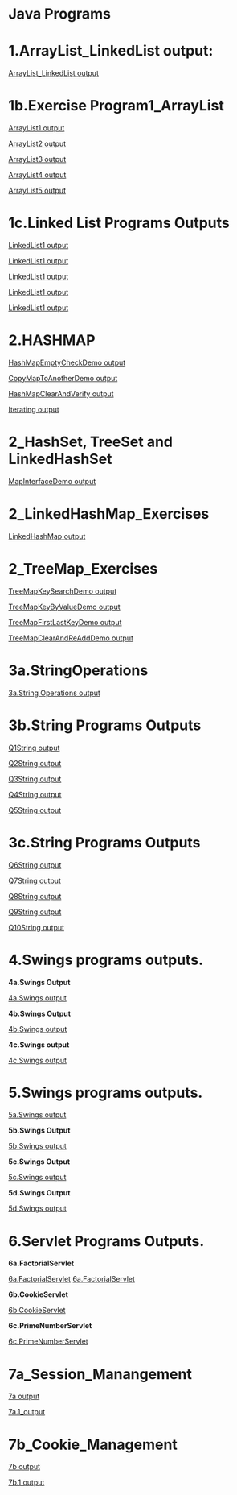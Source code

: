 # Java Programs
# 1.ArrayList_LinkedList output:

[ArrayList_LinkedList output](https://github.com/LearnerSrush/java-program-with-output/blob/main/1.ArrayList_LinkedList/program1.png)


# 1b.Exercise Program1_ArrayList
[ArrayList1 output](https://github.com/LearnerSrush/java-program-with-output/blob/main/1_ArrayList_Exercises/ArrayList1.png)

[ArrayList2 output](https://github.com/LearnerSrush/java-program-with-output/blob/main/1_ArrayList_Exercises/ArrayList2.png)

[ArrayList3 output](https://github.com/LearnerSrush/java-program-with-output/blob/main/1_ArrayList_Exercises/ArrayList3.png)

[ArrayList4 output](https://github.com/LearnerSrush/java-program-with-output/blob/main/1_ArrayList_Exercises/ArrayList4.png)

[ArrayList5 output](https://github.com/LearnerSrush/java-program-with-output/blob/main/1_ArrayList_Exercises/ArrayList5.png)

# 1c.Linked List Programs Outputs

[LinkedList1 output](https://github.com/LearnerSrush/java-program-with-output/blob/main/1_Linked%20List_Exercises/LinkedList1.png)

[LinkedList1 output](https://github.com/LearnerSrush/java-program-with-output/blob/main/1_Linked%20List_Exercises/LinkedList1.png)

[LinkedList1 output](https://github.com/LearnerSrush/java-program-with-output/blob/main/1_Linked%20List_Exercises/LinkedList1.png)

[LinkedList1 output](https://github.com/LearnerSrush/java-program-with-output/blob/main/1_Linked%20List_Exercises/LinkedList1.png)

[LinkedList1 output](https://github.com/LearnerSrush/java-program-with-output/blob/main/1_Linked%20List_Exercises/LinkedList1.png)


# 2.HASHMAP

[HashMapEmptyCheckDemo output](https://github.com/LearnerSrush/java-program-with-output/blob/main/2_HashMap_Ex/HashMapEmptyCheckDemo.png)

[CopyMapToAnotherDemo output](https://github.com/LearnerSrush/java-program-with-output/blob/main/2_HashMap_Ex/CopyMapToAnotherDemo.png)

[HashMapClearAndVerify output](https://github.com/LearnerSrush/java-program-with-output/blob/main/2_HashMap_Ex/HashMapClearAndVerify.png)

[Iterating output](https://github.com/LearnerSrush/java-program-with-output/blob/main/2_HashMap_Ex/Iterating.png)


# 2_HashSet, TreeSet and LinkedHashSet

[MapInterfaceDemo output](https://github.com/LearnerSrush/java-program-with-output/blob/main/2_HashSet,%20TreeSet%20and%20LinkedHashSet/MapInterfaceDemo.png)


# 2_LinkedHashMap_Exercises

[LinkedHashMap output](https://github.com/LearnerSrush/java-program-with-output/blob/main/2_LinkedHashMap_Exercises/LinkedHashMapEldestRemovalDemo.png)


# 2_TreeMap_Exercises

[TreeMapKeySearchDemo output](https://github.com/LearnerSrush/java-program-with-output/blob/main/2_TreeMap_Exercises/TreeMapKeySearchDemo.png)

[TreeMapKeyByValueDemo output](https://github.com/LearnerSrush/java-program-with-output/blob/main/2_TreeMap_Exercises/TreeMapKeyByValueDemo.png)

[TreeMapFirstLastKeyDemo output](https://github.com/LearnerSrush/java-program-with-output/blob/main/2_TreeMap_Exercises/TreeMapFirstLastKeyDemo.png)

[TreeMapClearAndReAddDemo output](https://github.com/LearnerSrush/java-program-with-output/blob/main/2_TreeMap_Exercises/TreeMapClearAndReAddDemo.png)



# 3a.StringOperations

[3a.String Operations output](https://github.com/LearnerSrush/java-program-with-output/blob/main/3a.StringOperations/2a.StringOperations.png)


# 3b.String Programs Outputs

[Q1String output](https://github.com/LearnerSrush/java-program-with-output/blob/main/3b.String%20programs/Q1String.png)

[Q2String output](https://github.com/LearnerSrush/java-program-with-output/blob/main/3b.String%20programs/Q2String.png)

[Q3String output](https://github.com/LearnerSrush/java-program-with-output/blob/main/3b.String%20programs/Q3String.png)

[Q4String output](https://github.com/LearnerSrush/java-program-with-output/blob/main/3b.String%20programs/Q4String.png)

[Q5String output](https://github.com/LearnerSrush/java-program-with-output/blob/main/3b.String%20programs/Q5String.png)


# 3c.String Programs Outputs

[Q6String output](https://github.com/LearnerSrush/java-program-with-output/blob/main/3c.%20String%20Exercise%20progams/Q6String.png)

[Q7String output](https://github.com/LearnerSrush/java-program-with-output/blob/main/3c.%20String%20Exercise%20progams/Q7String.png)

[Q8String output](https://github.com/LearnerSrush/java-program-with-output/blob/main/3c.%20String%20Exercise%20progams/Q8String.png)

[Q9String output](https://github.com/LearnerSrush/java-program-with-output/blob/main/3c.%20String%20Exercise%20progams/Q9String.png)

[Q10String output](https://github.com/LearnerSrush/java-program-with-output/blob/main/3c.%20String%20Exercise%20progams/Q10String.png)



# 4.Swings programs outputs.

**4a.Swings Output**

[4a.Swings output](https://github.com/LearnerSrush/java-program-with-output/blob/main/4a.SwingsPrograms/4aSwings.png)

**4b.Swings Output**

[4b.Swings output](https://github.com/LearnerSrush/java-program-with-output/blob/main/4a.SwingsPrograms/4bSwings.png)

**4c.Swings output**

[4c.Swings output](https://github.com/LearnerSrush/java-program-with-output/blob/main/4a.SwingsPrograms/4c.png)


# 5.Swings programs outputs.

[5a.Swings output](https://github.com/LearnerSrush/java-program-with-output/blob/main/5.Swing_programs/5aSwings.png)

**5b.Swings Output**

[5b.Swings output](https://github.com/LearnerSrush/java-program-with-output/blob/main/5.Swing_programs/5bSwings.png)

**5c.Swings Output**

[5c.Swings output](https://github.com/LearnerSrush/java-program-with-output/blob/main/5.Swing_programs/5c.Swings.png)

**5d.Swings Output**

[5d.Swings output](https://github.com/LearnerSrush/java-program-with-output/blob/main/5.Swing_programs/5d.Swings.png)


# 6.Servlet Programs Outputs.

**6a.FactorialServlet**

[6a.FactorialServlet](https://github.com/LearnerSrush/java-program-with-output/blob/main/6.Servlet%20Program/6a.factoriall.png)
[6a.FactorialServlet](https://github.com/LearnerSrush/java-program-with-output/blob/main/6.Servlet%20Program/6a.Factorial.png)

**6b.CookieServlet**

[6b.CookieServlet](https://github.com/LearnerSrush/java-program-with-output/blob/main/6.Servlet%20Program/6b.CookieServlet.png)

**6c.PrimeNumberServlet**

[6c.PrimeNumberServlet](https://github.com/LearnerSrush/java-program-with-output/blob/main/6.Servlet%20Program/6c.PrimeNumberServlet.png)


# 7a_Session_Manangement

[7a output](https://github.com/LearnerSrush/java-program-with-output/blob/main/7a_Session_Manangement/7a.jpeg)

[7a.1_output](https://github.com/LearnerSrush/java-program-with-output/blob/main/7a_Session_Manangement/7a1.jpg)


# 7b_Cookie_Management

[7b output](https://github.com/LearnerSrush/java-program-with-output/blob/main/7b_Cookie_Management/7b.jpg)

[7b.1 output](https://github.com/LearnerSrush/java-program-with-output/blob/main/7b_Cookie_Management/7b1.jpg)


